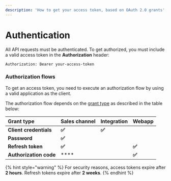 ```yaml
---
description: 'How to get your access token, based on OAuth 2.0 grants'
---
```


# Authentication

All API requests must be authenticated. To get authorized, you must include a valid access token in the **Authorization** header:

```http
Authorization: Bearer your-access-token
```

### Authorization flows

To get an access token, you need to execute an authorization flow by using a valid application as the client. 

The authorization flow depends on the [grant type](https://oauth.net/2/grant-types/) as described in the table below:

| Grant type | Sales channel | Integration | Webapp |
| :--- | :--- | :--- | :--- |
| **Client credentials** | **✅** | **✅** |  |
| **Password** | **✅** |  |  |
| **Refresh token** | **✅** |  | **✅** |
| **Authorization code** | \*\*\*\* |  | **✅** |

{% hint style="warning" %}
For security reasons, access tokens expire after **2 hours**. Refresh tokens expire after **2 weeks**.
{% endhint %}


